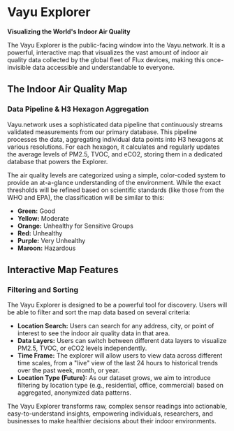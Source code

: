 # Vayu Explorer

**Visualizing the World's Indoor Air Quality**

The Vayu Explorer is the public-facing window into the Vayu.network. It is a powerful, interactive map that visualizes the vast amount of indoor air quality data collected by the global fleet of Flux devices, making this once-invisible data accessible and understandable to everyone.

## The Indoor Air Quality Map

### Data Pipeline & H3 Hexagon Aggregation

Vayu.network uses a sophisticated data pipeline that continuously streams validated measurements from our primary database. This pipeline processes the data, aggregating individual data points into H3 hexagons at various resolutions. For each hexagon, it calculates and regularly updates the average levels of PM2.5, TVOC, and eCO2, storing them in a dedicated database that powers the Explorer.

The air quality levels are categorized using a simple, color-coded system to provide an at-a-glance understanding of the environment. While the exact thresholds will be refined based on scientific standards (like those from the WHO and EPA), the classification will be similar to this:

*   **Green:** Good
*   **Yellow:** Moderate
*   **Orange:** Unhealthy for Sensitive Groups
*   **Red:** Unhealthy
*   **Purple:** Very Unhealthy
*   **Maroon:** Hazardous

## Interactive Map Features

### Filtering and Sorting

The Vayu Explorer is designed to be a powerful tool for discovery. Users will be able to filter and sort the map data based on several criteria:

*   **Location Search:** Users can search for any address, city, or point of interest to see the indoor air quality data in that area.
*   **Data Layers:** Users can switch between different data layers to visualize PM2.5, TVOC, or eCO2 levels independently.
*   **Time Frame:** The explorer will allow users to view data across different time scales, from a "live" view of the last 24 hours to historical trends over the past week, month, or year.
*   **Location Type (Future):** As our dataset grows, we aim to introduce filtering by location type (e.g., residential, office, commercial) based on aggregated, anonymized data patterns.

The Vayu Explorer transforms raw, complex sensor readings into actionable, easy-to-understand insights, empowering individuals, researchers, and businesses to make healthier decisions about their indoor environments. 